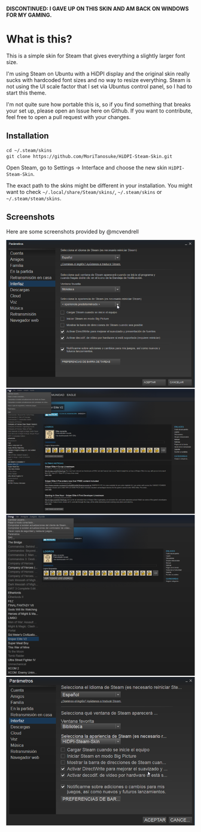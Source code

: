 **DISCONTINUED: I GAVE UP ON THIS SKIN AND AM BACK ON WINDOWS FOR MY GAMING.**



What is this?
=============

This is a simple skin for Steam that gives everything a slightly larger font size.

I'm using Steam on Ubuntu with a HiDPI display and the original skin really sucks with hardcoded font sizes and no way to resize everything. Steam is not using the UI scale factor that I set via Ubuntus control panel, so I had to start this theme.

I'm not quite sure how portable this is, so if you find something that breaks your set up, please open an Issue here on Github. If you want to contribute, feel free to open a pull request with your changes.

Installation
------------

````
cd ~/.steam/skins
git clone https://github.com/MoriTanosuke/HiDPI-Steam-Skin.git
````

Open Steam, go to Settings -> Interface and choose the new skin `HiDPI-Steam-Skin`.

The exact path to the skins might be different in your installation. You might want to check `~/.local/share/Steam/skins/`, `~/.steam/skins` or `~/.steam/steam/skins`.

Screenshots
-----------

Here are some screenshots provided by @mcvendrell 

![Screenshot #1](docs/screenshots/screenshot1.png)
![Screenshot #2](docs/screenshots/screenshot2.png)
![Screenshot #3](docs/screenshots/screenshot3.png)
![Screenshot #4](docs/screenshots/screenshot4.png)
